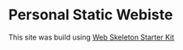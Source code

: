 # Personal Static Webiste
This site was build using [Web Skeleton Starter Kit](https://github.com/adamhemzal/web-skeleton-starter-kit)
